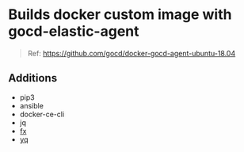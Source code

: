 # Builds docker custom image with gocd-elastic-agent

> Ref: https://github.com/gocd/docker-gocd-agent-ubuntu-18.04

## Additions
- pip3
- ansible
- docker-ce-cli
- jq
- [fx](https://github.com/antonmedv/fx)
- [yq](https://github.com/mikefarah/yq/)
